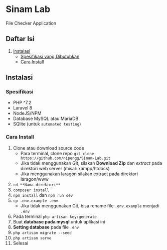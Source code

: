 # Sinam Lab

File Checker Application

## Daftar Isi
1. [Instalasi](#instalasi)
    - [Spesifikasi yang Dibutuhkan](#spesifikasi)
    - [Cara Install](#cara-install)

## Instalasi

### Spesifikasi
- PHP ^7.2
- Laravel 8
- NodeJS/NPM
- Database MySQL atau MariaDB
- SQlite (untuk `automated testing`)

### Cara Install

1. Clone atau download source code
    - Para terminal, clone repo `git clone https://github.com/nipengg/Sinam-Lab.git`
    - Jika tidak menggunakan Git, silakan **Download Zip** dan *extract* pada direktori web server (misal: xampp/htdocs)
    - Jika menggunakan laragon silakan extract pada direktori laragon/www
2. `cd **Nama direktori**`
3. `composer install`
4. `npm install` dan `npm run dev`
5. `cp .env.example .env`
    - Jika tidak menggunakan Git, bisa rename file `.env.example` menjadi `.env`
6. Pada terminal `php artisan key:generate`
7. Buat **database pada mysql** untuk aplikasi ini
8. **Setting database** pada file `.env`
9. `php artisan migrate --seed`
10. `php artisan serve`
11. Selesai
